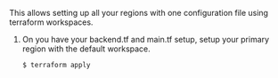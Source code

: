 This allows setting up all your regions with one configuration file
using terraform workspaces.

1) On you have your backend.tf and main.tf setup, 
   setup your primary region with the default workspace.
    
    ```hcl-terraform
    $ terraform apply
    ```